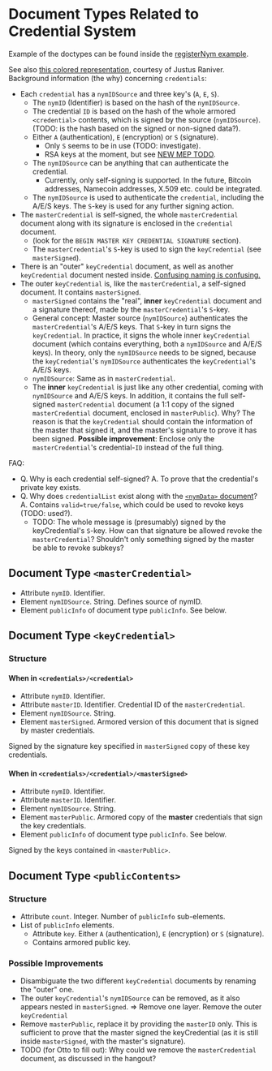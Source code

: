 # Document Types Related to Credential System

Example of the doctypes can be found inside the [registerNym example](registerNym.xml).

See also [this colored representation](https://drive.google.com/a/monetas.net/file/d/0Bztm5gBf7t8xMUFHTXd0UzF3dXM/view), courtesy of Justus Raniver.
Background information (the why) concerning `credentials`:

* Each `credential` has a `nymIDSource` and three key's (`A`, `E`, `S`).
  * The `nymID` (Identifier) is based on the hash of the `nymIDSource`.
  * The credential `ID` is based on the hash of the whole armored `<credential>` contents,
    which is signed by the source (`nymIDSource`). (TODO: is the hash based on the signed or non-signed data?).
  * Either `A` (authentication), `E` (encryption) or `S` (signature).
    * Only `S` seems to be in use (TODO: investigate).
    * RSA keys at the moment, but see [NEW MEP TODO](TODO).
  * The `nymIDSource` can be anything that can authenticate the credential.
    * Currently, only self-signing is supported. In the future, Bitcoin addresses, Namecoin addresses, X.509 etc. could be integrated.
  * The `nymIDSource` is used to authenticate  the `credential`, including the A/E/S keys. The `S`-key is used for any further signing action.
* The `masterCredential` is self-signed, the whole `masterCredential` document along with its signature is enclosed in the `credential` document.
  * (look for the `BEGIN MASTER KEY CREDENTIAL SIGNATURE` section).
  * The `masterCredential`'s `S`-key is used to sign the `keyCredential` (see `masterSigned`).
* There is an "outer" `keyCredential` document, as well as another `keyCredential` document nested inside. [Confusing naming is confusing.](#possibleimprovements)
* The outer `keyCredential` is, like the `masterCredential`, a self-signed document. It contains `masterSigned`.
  * `masterSigned` contains the "real", **inner** `keyCredential` document and a signature thereof, made by the `masterCredential`'s `S`-key.
  * General concept: Master source (`nymIDSource`) authenticates the `masterCredential`'s A/E/S keys. That `S`-key in turn signs the `keyCredential`. In practice, it signs the whole inner `keyCredential` document (which contains everything, both a `nymIDSource` and A/E/S keys). In theory, only the `nymIDSource` needs to be signed, because the `keyCredential`'s `nymIDSource` authenticates the `keyCredential`'s A/E/S keys.
  * `nymIDSource`: Same as in `masterCredential`.
  * The **inner** `keyCredential` is just like any other credential, coming with `nymIDSource` and A/E/S keys.
    In addition, it contains the full self-signed `masterCredential` document (a 1:1 copy of the signed `masterCredential` document, enclosed in `masterPublic`).
    Why? The reason is that the `keyCredential` should contain the information of the master that signed it, and the master's signature to prove it has been signed.
    **Possible improvement**: Enclose only the `masterCredential`'s credential-`ID` instead of the full thing. 

FAQ:
* Q. Why is each credential self-signed? A. To prove that the credential's private key exists.
* Q. Why does `credentialList` exist along with the [`<nymData>` document](nymData.md)? A. Contains `valid=true/false`, which could be used to revoke keys (TODO: used?).
  * TODO: The whole message is (presumably) signed by the keyCredential's `S`-key. How can that signature be allowed revoke the `masterCredential`? Shouldn't only something signed by the master be able to revoke subkeys?


## Document Type `<masterCredential>`

* Attribute `nymID`. Identifier.
* Element `nymIDSource`. String. Defines source of nymID.
* Element `publicInfo` of document type `publicInfo`. See below.

## Document Type `<keyCredential>`

### Structure

#### When in `<credentials>/<credential>`

* Attribute `nymID`. Identifier.
* Attribute `masterID`. Identifier. Credential ID of the `masterCredential`.
* Element `nymIDSource`. String.
* Element `masterSigned`. Armored version of this document that is signed by
  master credentials.

Signed by the signature key specified in `masterSigned` copy of these key
credentials.

#### When in `<credentials>/<credential>/<masterSigned>`

* Attribute `nymID`. Identifier.
* Attribute `masterID`. Identifier.
* Element `nymIDSource`. String.
* Element `masterPublic`. Armored copy of the **master** credentials that sign
  the key credentials.
* Element `publicInfo` of document type `publicInfo`. See below.

Signed by the keys contained in `<masterPublic>`.

## Document Type `<publicContents>`

### Structure

* Attribute `count`. Integer. Number of `publicInfo` sub-elements.
* List of `publicInfo` elements.
  * Attribute `key`. Either `A` (authentication), `E` (encryption) or `S`
      (signature).
  * Contains armored public key.

### Possible Improvements
* Disambiguate the two different `keyCredential` documents by renaming the "outer" one.
* The outer `keyCredential`'s `nymIDSource` can be removed, as it also appears nested in `masterSigned`.
  => Remove one layer. Remove the outer `keyCredential`
* Remove `masterPublic`, replace it by providing the `masterID` only. This is sufficient to prove that the master signed the keyCredential (as it is still inside `masterSigned`, with the master's signature).
* TODO (for Otto to fill out): Why could we remove the `masterCredential` document, as discussed in the hangout?
